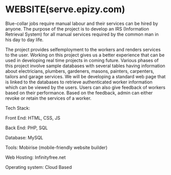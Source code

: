 # WEBSITE(serve.epizy.com)
Blue-collar jobs require manual labour and their services can be hired by anyone. The purpose of the project is to develop an IRS (Information Retrieval System) for all manual services required by the common man in his day to day life.

 The project provides selfemployment to the workers and renders services to the user. Working on this project gives us a better experience that can be used in developing real time projects in coming future. Various phases of this project involve sample databases with several tables having information about electricians, plumbers, gardeners, masons, painters, carpenters, tailors and garage services. We will be developing a standard web page that is linked to the databases to retrieve authenticated worker information which can be viewed by the users. Users can also give feedback of workers based on their performance. Based on the feedback, admin can either revoke or retain the services of a worker.
 
 
Tech Stack:

Front End: HTML, CSS, JS 

Back End: PHP, SQL

Database: MySQL 

Tools: Mobirise (mobile-friendly website builder)

Web Hosting: Infinityfree.net  

Operating system: Cloud Based 

 
 
